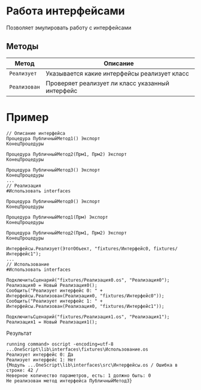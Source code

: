 # Работа интерфейсами

Позволяет эмулировать работу с интерфейсами

## Методы

|Метод|Описание
|----|----|
|``Реализует`` | Указывается какие интерфейсы реализует класс
|``Реализован`` | Проверяет реализует ли класс указанный интерфейс

# Пример

    // Описание интерфейса
    Процедура ПубличныйМетод1() Экспорт
    КонецПроцедуры
    
    Процедура ПубличныйМетод2(Прм1, Прм2) Экспорт
    КонецПроцедуры
    
    Процедура ПубличныйМетод3() Экспорт
    КонецПроцедуры
    ...
    // Реализация
    #Использовать interfaces
    
    Процедура ПубличныйМетод0() Экспорт
    КонецПроцедуры
    
    Процедура ПубличныйМетод1(Прм) Экспорт
    КонецПроцедуры
    
    Процедура ПубличныйМетод2(Прм1, Прм2) Экспорт
    КонецПроцедуры
    
    Интерфейсы.Реализует(ЭтотОбъект, "fixtures/Интерфейс0, fixtures/Интерфейс1");
    ...
    // Использование
    #Использовать interfaces
    
    ПодключитьСценарий("fixtures/Реализация0.os", "Реализация0");
    Реализация0 = Новый Реализация0();
    Сообщить("Реализует интерфейс 0: " + Интерфейсы.Реализован(Реализация0, "fixtures/Интерфейс0"));
    Сообщить("Реализует интерфейс 1: " + Интерфейсы.Реализован(Реализация0, "fixtures/Интерфейс1"));
    
    ПодключитьСценарий("fixtures/Реализация1.os", "Реализация1");
    Реализация1 = Новый Реализация1();

Результат

    running command> oscript -encoding=utf-8 ...OneScript\lib\interfaces\fixtures\Использование.os
    Реализует интерфейс 0: Да
    Реализует интерфейс 1: Нет
    {Модуль ...OneScript\lib\interfaces\src\Интерфейсы.os / Ошибка в строке: 42 / 
    Неверное количество параметров, есть: 1 должно быть: 0
    Не реализован метод интерфейса ПубличныйМетод3}